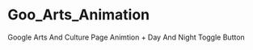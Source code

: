 # Goo_Arts_Animation
Google Arts And Culture Page Animtion
            +
    Day And Night Toggle Button 
